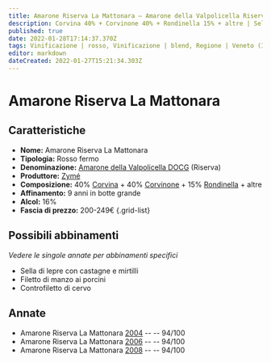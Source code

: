 ```yaml
---
title: Amarone Riserva La Mattonara – Amarone della Valpolicella Riserva DOCG – Zymé – Veneto (IT) – 200-249€ – 5★
description: Corvina 40% + Corvinone 40% + Rondinella 15% + altre | Sella di lepre – Filetto di manzo ai porcini – Controfiletto di cervo
published: true
date: 2022-01-28T17:14:37.370Z
tags: Vinificazione | rosso, Vinificazione | blend, Regione | Veneto (IT), Vinificazione | fermo, Prezzi | 200-249€, Valutazioni | 5 stelle, Vitigni | Corvina, Vitigni | Rondinella, Vitigni | Corvinone, Sella di lepre, Filetto di manzo, Controfiletto di cervo
editor: markdown
dateCreated: 2022-01-27T15:21:34.303Z
---
```


# Amarone Riserva La Mattonara

## Caratteristiche
- **Nome:** <span class="nome">Amarone Riserva La Mattonara</span>
- **Tipologia:** Rosso fermo
- **Denominazione:** <span class="denominazione">[Amarone della Valpolicella DOCG](/denominazioni/Italia/Veneto/DOCG/Amarone-della-Valpolicella) (Riserva)</span>
- **Produttore:** <span class="cantina">[Zymé](/produttori/Italia/Veneto/Zyme)</span> 
- **Composizione:** 40% [Corvina](/vitigni/Italia/bacca-nera/corvina) + 40% [Corvinone](/vitigni/Italia/bacca-nera/corvinone) + 15% [Rondinella](/vitigni/Italia/bacca-nera/rondinella) + altre
- **Affinamento:** 9 anni in botte grande
- **Alcol:** 16%
- **Fascia di prezzo:** 200-249€
{.grid-list}

## Possibili abbinamenti
*Vedere le singole annate per abbinamenti specifici*

- Sella di lepre con castagne e mirtilli
- Filetto di manzo ai porcini
- Controfiletto di cervo

## Annate
- Amarone Riserva La Mattonara [2004](vini/Italia/Veneto/Zyme/Amarone-Riserva-La-Mattonara/2004) -- <span class="star-5"></span> -- 94/100
- Amarone Riserva La Mattonara [2006](vini/Italia/Veneto/Zyme/Amarone-Riserva-La-Mattonara/2006) -- <span class="star-5"></span> -- 94/100
- Amarone Riserva La Mattonara [2008](vini/Italia/Veneto/Zyme/Amarone-Riserva-La-Mattonara/2008) -- <span class="star-5"></span> -- 94/100


